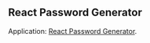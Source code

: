 
## React Password Generator

Application: [React Password Generator](https://fervent-volhard-f2991a.netlify.app/).



